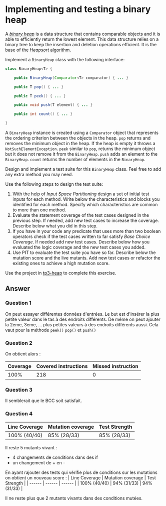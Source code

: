 # Implementing and testing a binary heap

A [*binary heap*](https://en.wikipedia.org/wiki/Binary_heap) is a data structure that contains comparable objects and it is able to efficiently return the lowest element.
This data structure relies on a binary tree to keep the insertion and deletion operations efficient. It is the base of the [*Heapsort* algorithm](https://en.wikipedia.org/wiki/Heapsort).

Implement a `BinaryHeap` class with the following interface:

```java
class BinaryHeap<T> {

    public BinaryHeap(Comparator<T> comparator) { ... }

    public T pop() { ... }

    public T peek() { ... }

    public void push(T element) { ... }

    public int count() { ... }

}
```

A `BinaryHeap` instance is created using a `Comparator` object that represents the ordering criterion between the objects in the heap.
`pop` returns and removes the minimum object in the heap. If the heap is empty it throws a `NotSuchElementException`.
`peek` similar to `pop`, returns the minimum object but it does not remove it from the `BinaryHeap`.
`push` adds an element to the `BinaryHeap`.
`count` returns the number of elements in the `BinaryHeap`.

Design and implement a test suite for this `BinaryHeap` class.
Feel free to add any extra method you may need.

Use the following steps to design the test suite:

1. With the help of *Input Space Partitioning* design a set of initial test inputs for each method. Write below the characteristics and blocks you identified for each method. Specify which characteristics are common to more than one method.
2. Evaluate the statement coverage of the test cases designed in the previous step. If needed, add new test cases to increase the coverage. Describe below what you did in this step.
3. If you have in your code any predicate that uses more than two boolean operators check if the test cases written to far satisfy *Base Choice Coverage*. If needed add new test cases. Describe below how you evaluated the logic coverage and the new test cases you added.
4. Use PIT to evaluate the test suite you have so far. Describe below the mutation score and the live mutants. Add new test cases or refactor the existing ones to achieve a high mutation score.

Use the project in [tp3-heap](../code/tp3-heap) to complete this exercise.

## Answer

### Question 1

On peut essayer différentes données d'entrées. Le but est d'insérer la plus petite valeur dans le tas à des endroits différents. De même on peut ajouter la 2eme, 3eme, ... plus petites valeurs à des endroits différents aussi. Cela vaut pour la méthode `peek()` `pop()` et `push()`


### Question 2

On obtient alors :

| Coverage | Covered instructions | Missed instruction |
| ------ | ------ | ------ |
| 100% | 218 | 0 |

### Question 3

Il semblerait que le BCC soit satisfait.

### Question 4

| Line Coverage | Mutation coverage | Test Strength |
| ------ | ------ | ------ |
| 100% (40/40) | 85% (28/33) | 85% (28/33) |

Il reste 5 mutants vivant :

- 4 changements de conditions dans des if
- un changement de + en -

En ayant rajouter des tests qui vérifie plus de conditions sur les mutations on obtient un nouveau score :
| Line Coverage | Mutation coverage | Test Strength |
| ------ | ------ | ------ |
| 100% (40/40) | 94% (31/33) | 94% (31/33) |

Il ne reste plus que 2 mutants vivants dans des conditions mutées.
